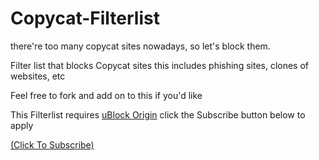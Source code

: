 # Copycat-Filterlist
there're too many copycat sites nowadays, so let's block them.

Filter list that blocks Copycat sites
this includes phishing sites, clones of websites, etc

Feel free to fork and add on to this if you'd like

This Filterlist requires [uBlock Origin](https://github.com/gorhill/uBlock) click the Subscribe button below to apply

[(Click To Subscribe)](https://subscribe.adblockplus.org/?location=https://raw.githubusercontent.com/Smealm/Copycat-Filterlist/main/Copycat%20filterlist&title=Smealm%27s%20Copycat%20filter)
